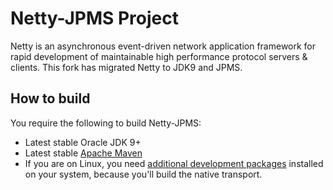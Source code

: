 # Netty-JPMS Project

Netty is an asynchronous event-driven network application framework for rapid development of maintainable high performance protocol servers & clients. This fork has migrated Netty to JDK9 and JPMS.

## How to build

You require the following to build Netty-JPMS:

* Latest stable Oracle JDK 9+
* Latest stable [Apache Maven](http://maven.apache.org/)
* If you are on Linux, you need [additional development packages](http://netty.io/wiki/native-transports.html) installed on your system, because you'll build the native transport.
